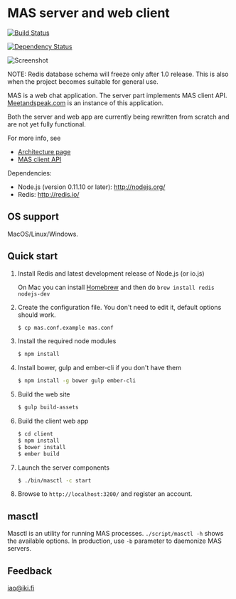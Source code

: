 MAS server and web client
=========================

[![Build Status](https://secure.travis-ci.org/ilkkao/mas.png)](http://travis-ci.org/ilkkao/mas)

[![Dependency Status](https://david-dm.org/ilkkao/mas.png)](http://david-dm.org/ilkkao/mas)

![Screenshot](http://i.imgur.com/ls0pagX.png)

NOTE: Redis database schema will freeze only after 1.0 release. This is also when the project becomes suitable for general use.

MAS is a web chat application. The server part implements MAS
client API. [Meetandspeak.com][] is an instance of this application.

Both the server and web app are currently being rewritten from scratch and are not yet
fully functional.

For more info, see

- [Architecture page](https://github.com/ilkkao/mas/wiki)
- [MAS client API](http://ilkkao.github.io/mas/api.html)

Dependencies:

- Node.js (version 0.11.10 or later): http://nodejs.org/
- Redis: http://redis.io/

## OS support

MacOS/Linux/Windows.

## Quick start

1. Install Redis and latest development release of Node.js (or io.js)

   On Mac you can install [Homebrew](http://brew.sh/) and then do ```brew install redis nodejs-dev```

2. Create the configuration file. You don't need to edit it, default options should work.

   ```bash
   $ cp mas.conf.example mas.conf
   ```

3. Install the required node modules

   ```bash
   $ npm install
   ```

4. Install bower, gulp and ember-cli if you don't have them

   ```bash
   $ npm install -g bower gulp ember-cli
   ```

5. Build the web site

   ```bash
   $ gulp build-assets
   ```

6. Build the client web app

   ```bash
   $ cd client
   $ npm install
   $ bower install
   $ ember build
   ```

6. Launch the server components

   ```bash
   $ ./bin/masctl -c start
   ```

7. Browse to ```http://localhost:3200/``` and register an account.

## masctl

Masctl is an utility for running MAS processes. `./script/masctl -h` shows the available options. In production, use `-b` parameter to daemonize MAS servers.

## Feedback

iao@iki.fi

[meetandspeak.com]: http://meetandspeak.com/

